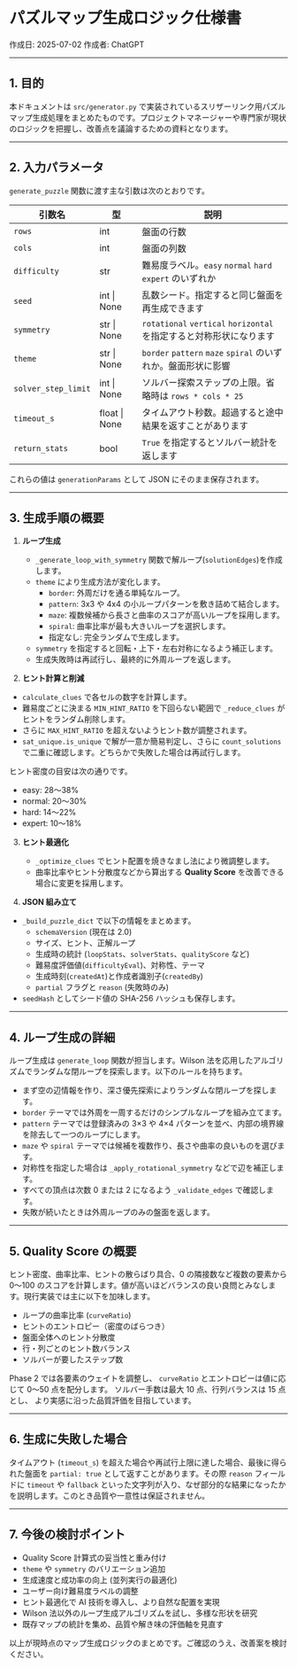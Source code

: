 # パズルマップ生成ロジック仕様書

作成日: 2025-07-02
作成者: ChatGPT

---

## 1. 目的

本ドキュメントは `src/generator.py` で実装されているスリザーリンク用パズルマップ生成処理をまとめたものです。プロジェクトマネージャーや専門家が現状のロジックを把握し、改善点を議論するための資料となります。

---

## 2. 入力パラメータ

`generate_puzzle` 関数に渡す主な引数は次のとおりです。

| 引数名 | 型 | 説明 |
|-------|----|------|
| `rows` | int | 盤面の行数 |
| `cols` | int | 盤面の列数 |
| `difficulty` | str | 難易度ラベル。`easy` `normal` `hard` `expert` のいずれか |
| `seed` | int \| None | 乱数シード。指定すると同じ盤面を再生成できます |
| `symmetry` | str \| None | `rotational` `vertical` `horizontal` を指定すると対称形状になります |
| `theme` | str \| None | `border` `pattern` `maze` `spiral` のいずれか。盤面形状に影響 |
| `solver_step_limit` | int \| None | ソルバー探索ステップの上限。省略時は `rows * cols * 25` |
| `timeout_s` | float \| None | タイムアウト秒数。超過すると途中結果を返すことがあります |
| `return_stats` | bool | `True` を指定するとソルバー統計を返します |

これらの値は `generationParams` として JSON にそのまま保存されます。

---

## 3. 生成手順の概要

1. **ループ生成**
   - `_generate_loop_with_symmetry` 関数で解ループ(`solutionEdges`)を作成します。
   - `theme` により生成方法が変化します。
     - `border`: 外周だけを通る単純なループ。
     - `pattern`: 3x3 や 4x4 の小ループパターンを敷き詰めて結合します。
     - `maze`: 複数候補から長さと曲率のスコアが高いループを採用します。
     - `spiral`: 曲率比率が最も大きいループを選択します。
     - 指定なし: 完全ランダムで生成します。
   - `symmetry` を指定すると回転・上下・左右対称になるよう補正します。
   - 生成失敗時は再試行し、最終的に外周ループを返します。

2. **ヒント計算と削減**
  - `calculate_clues` で各セルの数字を計算します。
  - 難易度ごとに決まる `MIN_HINT_RATIO` を下回らない範囲で `_reduce_clues` がヒントをランダム削除します。
  - さらに `MAX_HINT_RATIO` を超えないようヒント数が調整されます。
  - `sat_unique.is_unique` で解が一意か簡易判定し、さらに `count_solutions` で二重に確認します。どちらかで失敗した場合は再試行します。

  ヒント密度の目安は次の通りです。

  - easy: 28〜38%
  - normal: 20〜30%
  - hard: 14〜22%
  - expert: 10〜18%

3. **ヒント最適化**
   - `_optimize_clues` でヒント配置を焼きなまし法により微調整します。
   - 曲率比率やヒント分散度などから算出する **Quality Score** を改善できる場合に変更を採用します。

4. **JSON 組み立て**
  - `_build_puzzle_dict` で以下の情報をまとめます。
    - `schemaVersion` (現在は 2.0)
    - サイズ、ヒント、正解ループ
    - 生成時の統計 (`loopStats`、`solverStats`、`qualityScore` など)
    - 難易度評価値(`difficultyEval`)、対称性、テーマ
    - 生成時刻(`createdAt`)と作成者識別子(`createdBy`)
    - `partial` フラグと `reason` (失敗時のみ)
  - `seedHash` としてシード値の SHA-256 ハッシュも保存します。

---

## 4. ループ生成の詳細

ループ生成は `generate_loop` 関数が担当します。Wilson 法を応用したアルゴリズムでランダムな閉ループを探索します。以下のルールを持ちます。

- まず空の辺情報を作り、深さ優先探索によりランダムな閉ループを探します。
- `border` テーマでは外周を一周するだけのシンプルなループを組み立てます。
- `pattern` テーマでは登録済みの 3×3 や 4×4 パターンを並べ、内部の境界線を除去して一つのループにします。
- `maze` や `spiral` テーマでは候補を複数作り、長さや曲率の良いものを選びます。
- 対称性を指定した場合は `_apply_rotational_symmetry` などで辺を補正します。
- すべての頂点は次数 0 または 2 になるよう `_validate_edges` で確認します。
- 失敗が続いたときは外周ループのみの盤面を返します。

---

## 5. Quality Score の概要

ヒント密度、曲率比率、ヒントの散らばり具合、0 の隣接数など複数の要素から 0～100 のスコアを計算します。値が高いほどバランスの良い良問とみなします。現行実装では主に以下を加味します。

- ループの曲率比率 (`curveRatio`)
- ヒントのエントロピー（密度のばらつき）
- 盤面全体へのヒント分散度
- 行・列ごとのヒント数バランス
- ソルバーが要したステップ数

Phase 2 では各要素のウェイトを調整し、
`curveRatio` とエントロピーは値に応じて 0～50 点を配分します。
ソルバー手数は最大 10 点、行列バランスは 15 点とし、
より実感に沿った品質評価を目指しています。

---

## 6. 生成に失敗した場合

タイムアウト (`timeout_s`) を超えた場合や再試行上限に達した場合、最後に得られた盤面を `partial: true` として返すことがあります。その際 `reason` フィールドに `timeout` や `fallback` といった文字列が入り、なぜ部分的な結果になったかを説明します。このとき品質や一意性は保証されません。

---

## 7. 今後の検討ポイント

- Quality Score 計算式の妥当性と重み付け
- `theme` や `symmetry` のバリエーション追加
- 生成速度と成功率の向上 (並列実行の最適化)
- ユーザー向け難易度ラベルの調整
- ヒント最適化で AI 技術を導入し、より自然な配置を実現
- Wilson 法以外のループ生成アルゴリズムを試し、多様な形状を研究
- 既存マップの統計を集め、品質や解き味の評価軸を見直す

以上が現時点のマップ生成ロジックのまとめです。ご確認のうえ、改善案を検討ください。

